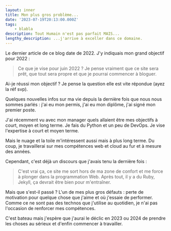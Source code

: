 ```yaml
---
layout: inner
title: Mon plus gros problème...
date: '2023-07-19T20:13:00.000Z'
tags:
    - blabla
description: Tout Humain n'est pas parfait MAIS...
lengthy_description: ...j'arrive à exceller dans ce domaine.
---
```

Le dernier article de ce blog date de 2022. J'y indiquais mon grand objectif pour 2022 : 
> Ce que je vise pour juin 2022 ? Je pense vraiment que ce site sera prêt, que tout sera propre et que je pourrai commencer à bloguer.

Ai-je réussi mon objectif ? Je pense la question elle est vite répondue (ayez la réf svp).

Quelques nouvelles infos sur ma vie depuis la dernière fois que nous nous sommes parlés : j'ai eu mon permis, j'ai eu mon diplôme, j'ai signé mon premier poste.

J'ai récemment vu avec mon manager quels allaient être mes objectifs à court, moyen et long terme. Je fais du Python et un peu de DevOps. Je vise l'expertise à court et moyen terme.

Mais le nuage et la toile m'intéressent aussi mais à plus long terme. Du coup, je travaillerai sur mes compétences web et cloud au fur et à mesure des années.

Cependant, c'est déjà un discours que j'avais tenu la dernière fois :
> C'est vrai ça, ce site me sort hors de ma zone de confort et me force à plonger dans la programmation Web. Après tout, il y a du Ruby, Jekyll, ça devrait être bien pour m'entraîner.

Mais que s'est-il passé ? L'un de mes plus gros défauts : perte de motivation pour quelque chose que j'aime et où j'essaie de performer. Comme ce ne sont pas des technos que j'utilise au quotidien, je n'ai pas l'occasion de renforcer mes compétences.

C'est bateau mais j'espère que j'aurai le déclic en 2023 ou 2024 de prendre les choses au sérieux et d'enfin commencer à travailler.
